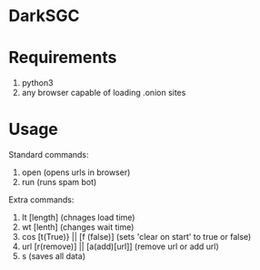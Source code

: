 # DarkSGC

# Requirements

1. python3
2. any browser capable of loading .onion sites

# Usage

Standard commands:

1. open (opens urls in browser)
2. run (runs spam bot)

Extra commands:

1. lt [length] (chnages load time)
2. wt [lenth] (changes wait time)
3. cos [t(True)} || [f (false)] (sets 'clear on start' to true or false)
4. url [r(remove)] || [a(add)[url]] (remove url or add url)
5. s (saves all data)
